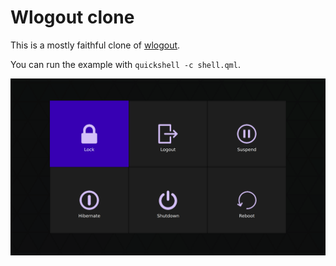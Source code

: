 # Wlogout clone

This is a mostly faithful clone of [wlogout](https://github.com/ArtsyMacaw/wlogout).

You can run the example with `quickshell -c shell.qml`.

![](./image.png)
